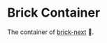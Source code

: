 # Brick Container

The container of [brick-next] 🧩.

[brick-next]: https://github.com/easyops-cn/next-core
